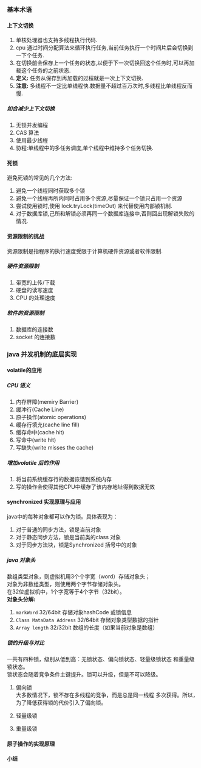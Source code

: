 ### 基本术语
#### 上下文切换
1. 单核处理器也支持多线程执行代码.
2. cpu 通过时间分配算法来循环执行任务,当前任务执行一个时间片后会切换到一下个任务.
3. 在切换前会保存上一个任务的状态,以便于下一次切换回这个任务时,可以再加载这个任务的之前状态.
4. __定义:__ 任务从保存到再加载的过程就是一次上下文切换.
5. __注意:__ 多线程不一定比单线程快.数据量不超过百万次时,多线程比单线程反而慢.

##### 如合减少上下文切换
1. 无锁并发编程
2. CAS 算法
3. 使用最少线程
4. 协程:单线程中的多任务调度,单个线程中维持多个任务切换.

#### 死锁  
避免死锁的常见的几个方法:
1. 避免一个线程同时获取多个锁
2. 避免一个线程再所内同时占用多个资源,尽量保证一个锁只占用一个资源
3. 尝试使用锁时,使用 lock.tryLock(timeOut) 来代替使用内部锁机制.
4. 对于数据库锁,己所和解锁必须再同一个数据库连接中,否则回出现解锁失败的情况.

#### 资源限制的挑战  
资源限制是指程序的执行速度受限于计算机硬件资源或者软件限制.  
##### 硬件资源限制
1. 带宽的上传/下载
2. 硬盘的读写速度
3. CPU 的处理速度

##### 软件的资源限制
1. 数据库的连接数
2. socket 的连接数

### java 并发机制的底层实现

#### volatile的应用

##### CPU 语义
1. 内存屏障(memiry Barrier)
2. 缓冲行(Cache Line)
3. 原子操作(atomic operations)
4. 缓存行填充(cache line fill)
5. 缓存命中(cache hit)
6. 写命中(write hit)
7. 写缺失(write misses the cache)

##### 增加volatile 后的作用
1. 将当前系统缓存行的数据诙谐到系统内存
2. 写的操作会使得其他CPU中缓存了该内存地址得到数据无效

#### synchronized 实现原理与应用  
java中的每种对象都可以作为锁。具体表现为：
1. 对于普通的同步方法，锁是当前对象
2. 对于静态同步方法，锁是当前类的class 对象
3. 对于同步方法块，锁是Synchronized 括号中的对象

##### java 对象头  
数组类型对象，则虚拟机用3个个字宽（word）存储对象头；  
对象为非数组类型，则使用两个字节存储对象头。  
在32位虚拟机中，1个字宽等于4个字节（32bit）。  
__对象头分解:__
1. `markWord` 32/64bit 存储对象hashCode 或锁信息
2. `Class MataData Address` 32/64bit 存储对象类型数据的指针
3. `Array length` 32/32bit 数组的长度（如果当前对象是数组）  

##### 锁的升级与对比
一共有四种锁，级别从低到高：无锁状态、偏向锁状态、轻量级锁状态 和重量级锁状态。  
锁状态会随着竞争条件主键提升。锁可以升级，但是不可以降级。
1. 偏向锁  
大多数情况下，锁不存在多线程的竞争，而是总是同一线程
多次获得。所以，为了降低获得锁的代价引入了偏向锁。

2. 轻量级锁

3. 重量级锁


#### 原子操作的实现原理

#### 小结
